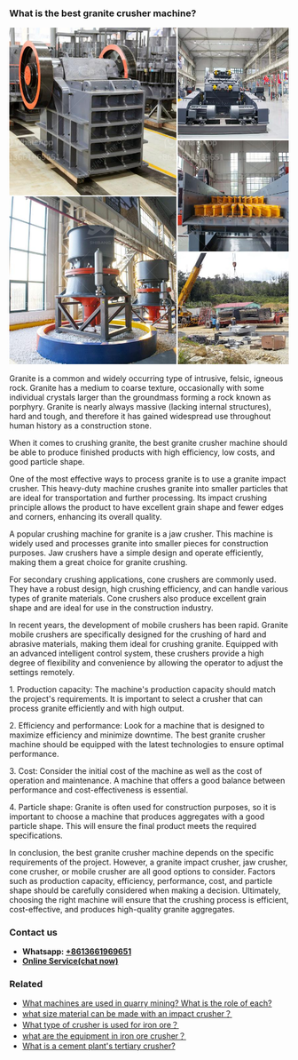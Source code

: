 <h3>What is the best granite crusher machine?</h3><img src='1701743412.jpg' alt=''><p>Granite is a common and widely occurring type of intrusive, felsic, igneous rock. Granite has a medium to coarse texture, occasionally with some individual crystals larger than the groundmass forming a rock known as porphyry. Granite is nearly always massive (lacking internal structures), hard and tough, and therefore it has gained widespread use throughout human history as a construction stone.</p><p>When it comes to crushing granite, the best granite crusher machine should be able to produce finished products with high efficiency, low costs, and good particle shape.</p><p>One of the most effective ways to process granite is to use a granite impact crusher. This heavy-duty machine crushes granite into smaller particles that are ideal for transportation and further processing. Its impact crushing principle allows the product to have excellent grain shape and fewer edges and corners, enhancing its overall quality.</p><p>A popular crushing machine for granite is a jaw crusher. This machine is widely used and processes granite into smaller pieces for construction purposes. Jaw crushers have a simple design and operate efficiently, making them a great choice for granite crushing.</p><p>For secondary crushing applications, cone crushers are commonly used. They have a robust design, high crushing efficiency, and can handle various types of granite materials. Cone crushers also produce excellent grain shape and are ideal for use in the construction industry.</p><p>In recent years, the development of mobile crushers has been rapid. Granite mobile crushers are specifically designed for the crushing of hard and abrasive materials, making them ideal for crushing granite. Equipped with an advanced intelligent control system, these crushers provide a high degree of flexibility and convenience by allowing the operator to adjust the settings remotely.</p><p>1. Production capacity: The machine's production capacity should match the project's requirements. It is important to select a crusher that can process granite efficiently and with high output.</p><p>2. Efficiency and performance: Look for a machine that is designed to maximize efficiency and minimize downtime. The best granite crusher machine should be equipped with the latest technologies to ensure optimal performance.</p><p>3. Cost: Consider the initial cost of the machine as well as the cost of operation and maintenance. A machine that offers a good balance between performance and cost-effectiveness is essential.</p><p>4. Particle shape: Granite is often used for construction purposes, so it is important to choose a machine that produces aggregates with a good particle shape. This will ensure the final product meets the required specifications.</p><p>In conclusion, the best granite crusher machine depends on the specific requirements of the project. However, a granite impact crusher, jaw crusher, cone crusher, or mobile crusher are all good options to consider. Factors such as production capacity, efficiency, performance, cost, and particle shape should be carefully considered when making a decision. Ultimately, choosing the right machine will ensure that the crushing process is efficient, cost-effective, and produces high-quality granite aggregates.</p><h3>Contact us</h3><ul><li><strong>Whatsapp:&nbsp;<a href="https://wa.me/8613661969651">+8613661969651</a></strong></li><li><a href="https://swt.shibang-china.com/?git&amp;zhl&amp;What is the best granite crusher machine"><strong>Online Service(chat now)</strong></a></li></ul><h3>Related</h3><ul><li><a href='What machines are used in quarry mining What is the role of each.md'>What machines are used in quarry mining? What is the role of each?</a></li><li><a href='what size material can be made with an impact crusher？.md'>what size material can be made with an impact crusher？</a></li><li><a href='What type of crusher is used for iron ore？.md'>What type of crusher is used for iron ore？</a></li><li><a href='what are the equipment in iron ore crusher？.md'>what are the equipment in iron ore crusher？</a></li><li><a href='What is a cement plants tertiary crusher.md'>What is a cement plant's tertiary crusher?</a></li></ul>